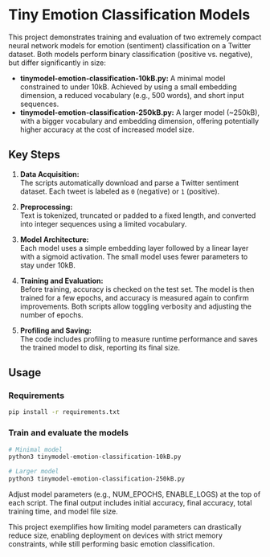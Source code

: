 # Tiny Emotion Classification Models

This project demonstrates training and evaluation of two extremely compact neural network models for emotion (sentiment) classification on a Twitter dataset. Both models perform binary classification (positive vs. negative), but differ significantly in size:

- **tinymodel-emotion-classification-10kB.py:** A minimal model constrained to under 10kB. Achieved by using a small embedding dimension, a reduced vocabulary (e.g., 500 words), and short input sequences.
- **tinymodel-emotion-classification-250kB.py:** A larger model (~250kB), with a bigger vocabulary and embedding dimension, offering potentially higher accuracy at the cost of increased model size.

## Key Steps

1. **Data Acquisition:**  
   The scripts automatically download and parse a Twitter sentiment dataset. Each tweet is labeled as `0` (negative) or `1` (positive).

2. **Preprocessing:**  
   Text is tokenized, truncated or padded to a fixed length, and converted into integer sequences using a limited vocabulary.

3. **Model Architecture:**  
   Each model uses a simple embedding layer followed by a linear layer with a sigmoid activation. The small model uses fewer parameters to stay under 10kB.

4. **Training and Evaluation:**  
   Before training, accuracy is checked on the test set. The model is then trained for a few epochs, and accuracy is measured again to confirm improvements. Both scripts allow toggling verbosity and adjusting the number of epochs.

5. **Profiling and Saving:**  
   The code includes profiling to measure runtime performance and saves the trained model to disk, reporting its final size.

## Usage

### Requirements
``` bash
pip install -r requirements.txt
```
### Train and evaluate the models

```bash
# Minimal model
python3 tinymodel-emotion-classification-10kB.py

# Larger model
python3 tinymodel-emotion-classification-250kB.py
```
Adjust model parameters (e.g., NUM_EPOCHS, ENABLE_LOGS) at the top of each script. The final output includes initial accuracy, final accuracy, total training time, and model file size.

This project exemplifies how limiting model parameters can drastically reduce size, enabling deployment on devices with strict memory constraints, while still performing basic emotion classification.